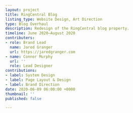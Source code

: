 ```yaml
---
layout: project
title: RingCentral Blog
listing_type: Website Design, Art Direction
type: Blog Overhaul
description: Redesign of the RingCentral blog property.
timeline: June 2020–August 2020
contributers:
- role: Brand Lead
  name: Jared Granger
  url: https://jaredgranger.com
- name: Connor Murphy
  url: ''
  role: Lead Designer
contributions:
- label: System Design
- label: Page Layout & Design
- label: Brand Direction
date: 2020-06-09 06:00:00 +0000
thumbnail: ''
published: false

---
```

